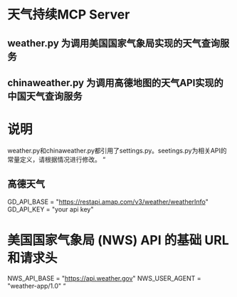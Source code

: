 # 天气持续MCP Server
## weather.py 为调用美国国家气象局实现的天气查询服务
## chinaweather.py 为调用高德地图的天气API实现的中国天气查询服务

# 说明
weather.py和chinaweather.py都引用了settings.py。seetings.py为相关API的常量定义，请根据情况进行修改。
“
## 高德天气
GD_API_BASE = "https://restapi.amap.com/v3/weather/weatherInfo"
GD_API_KEY  = "your api key"

# 美国国家气象局 (NWS) API 的基础 URL 和请求头
NWS_API_BASE = "https://api.weather.gov"
NWS_USER_AGENT = "weather-app/1.0"
“
